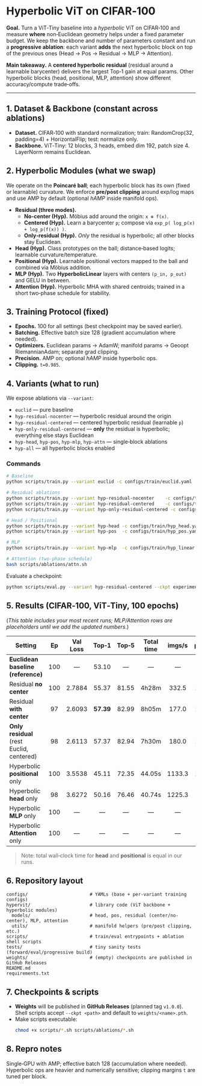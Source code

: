
# Hyperbolic ViT on CIFAR‑100

**Goal.** Turn a ViT‑Tiny baseline into a *hyperbolic* ViT on CIFAR‑100 and measure **where** non‑Euclidean geometry helps under a fixed parameter budget.  We keep the backbone and number of parameters constant and run a **progressive ablation**: each variant **adds** the next hyperbolic block on top of the previous ones (Head → Pos → Residual → MLP → Attention).  

**Main takeaway.** A **centered hyperbolic residual** (residual around a learnable barycenter) delivers the largest Top‑1 gain at equal params. Other hyperbolic blocks (head, positional, MLP, attention) show different accuracy/compute trade‑offs.

---

## 1. Dataset & Backbone (constant across ablations)
- **Dataset.** CIFAR‑100 with standard normalization; train: RandomCrop(32, padding=4) + HorizontalFlip; test: normalize only.
- **Backbone.** ViT‑Tiny: 12 blocks, 3 heads, embed dim 192, patch size 4. LayerNorm remains Euclidean.

## 2. Hyperbolic Modules (what we swap)
We operate on the **Poincaré ball**; each hyperbolic block has its own (fixed or learnable) curvature. We enforce **pre/post clipping** around exp/log maps and use AMP by default (optional *hAMP* inside manifold ops).

- **Residual (three modes).**
  - **No‑center (Hyp).** Mӧbius add around the origin: `x ⊕ f(x)`.
  - **Centered (Hyp).** Learn a barycenter `p`; compose via `exp_p( log_p(x) + log_p(f(x)) )`.
  - **Only‑residual (Hyp).** *Only* the residual is hyperbolic; all other blocks stay Euclidean.
- **Head (Hyp).** Class prototypes on the ball; distance‑based logits; learnable curvature/temperature.
- **Positional (Hyp).** Learnable positional vectors mapped to the ball and combined via Mӧbius addition.
- **MLP (Hyp).** Two **HyperbolicLinear** layers with centers `(p_in, p_out)` and GELU in between.
- **Attention (Hyp).** Hyperbolic MHA with shared centroids; trained in a short two‑phase schedule for stability.

## 3. Training Protocol (fixed)
- **Epochs.** 100 for all settings (best checkpoint may be saved earlier).
- **Batching.** Effective batch size 128 (gradient accumulation where needed).
- **Optimizers.** Euclidean params → AdamW; manifold params → Geoopt RiemannianAdam; separate grad clipping.
- **Precision.** AMP on; optional *hAMP* inside hyperbolic ops.
- **Clipping.** `t=0.985`.

## 4. Variants (what to run)
We expose ablations via `--variant`:

- `euclid` — pure baseline
- `hyp-residual-nocenter` — hyperbolic residual around the origin
- `hyp-residual-centered` — centered hyperbolic residual (learnable `p`)
- `hyp-only-residual-centered` — **only** the residual is hyperbolic; everything else stays Euclidean
- `hyp-head`, `hyp-pos`, `hyp-mlp`, `hyp-attn` — single‑block ablations
- `hyp-all` — all hyperbolic blocks enabled

### Commands
```bash
# Baseline
python scripts/train.py --variant euclid -c configs/train/euclid.yaml

# Residual ablations
python scripts/train.py --variant hyp-residual-nocenter    -c configs/train/hyp_residual_nocenter.yaml
python scripts/train.py --variant hyp-residual-centered    -c configs/train/hyp_residual_centered.yaml
python scripts/train.py --variant hyp-only-residual-centered -c configs/train/hyp_only_residual_centered.yaml

# Head / Positional
python scripts/train.py --variant hyp-head -c configs/train/hyp_head.yaml
python scripts/train.py --variant hyp-pos  -c configs/train/hyp_pos.yaml

# MLP
python scripts/train.py --variant hyp-mlp  -c configs/train/hyp_linear.yaml

# Attention (two-phase schedule)
bash scripts/ablations/attn.sh
```

Evaluate a checkpoint:
```bash
python scripts/eval.py --variant hyp-residual-centered --ckpt experiments/residual_centered/h_residual_centered.pth
```

## 5. Results (CIFAR‑100, ViT‑Tiny, **100 epochs**)
(*This table includes your most recent runs; MLP/Attention rows are placeholders until we add the updated numbers*.)

| Setting                                  | Ep | Val Loss | Top‑1 | Top‑5 | Total time | imgs/s | pball | hball |
|------------------------------------------|:--:|:--------:|:-----:|:-----:|:----------:|:------:|:-----:|:-----:|
| **Euclidean baseline (reference)**       |100 |    —     | 53.10 |   —   |     —      |   —    |   —   |   —   |
| Residual **no center**                   |100 | 2.7884   | 55.37 | 81.55 | 4h28m      | 332.5  | 1.79  | 0.99  |
| Residual **with center**                 | 97 | 2.6093   | **57.39** | 82.99 | 8h05m      | 177.0  | 1.91  | 0.99  |
| **Only residual** (rest Euclid, centered)| 98 | 2.6113   | 57.37 | 82.94 | 7h30m      | 180.0  | 1.91  | 0.99  |
| Hyperbolic **positional** only           |100 | 3.5538   | 45.11 | 72.35 | 44.05s     | 1133.3 | 1.72  | 1.47  |
| Hyperbolic **head** only                 | 98 | 3.6272   | 50.16 | 76.46 | 40.74s     | 1225.3 |   —   | 1.54  |
| Hyperbolic **MLP** only                  |100 |    —     |   —   |   —   |     —      |   —    |   —   |   —   |
| Hyperbolic **Attention** only            |100 |    —     |   —   |   —   |     —      |   —    |   —   |   —   |

> Note: total wall‑clock time for **head** and **positional** is equal in our runs.

## 6. Repository layout
```
configs/                       # YAMLs (base + per-variant training configs)
hypervit/                      # library code (ViT backbone + hyperbolic modules)
  models/                      # head, pos, residual (center/no-center), MLP, attention
  utils/                       # manifold helpers (pre/post clipping, etc.)
scripts/                       # train/eval entrypoints + ablation shell scripts
tests/                         # tiny sanity tests (forward/eval/progressive build)
weights/                       # (empty) checkpoints are published in GitHub Releases
README.md
requirements.txt
```

## 7. Checkpoints & scripts
- **Weights** will be published in **GitHub Releases** (planned tag `v1.0.0`). Shell scripts accept `--ckpt <path>` and default to `weights/<name>.pth`.
- Make scripts executable:
  ```bash
  chmod +x scripts/*.sh scripts/ablations/*.sh
  ```

## 8. Repro notes
Single‑GPU with AMP; effective batch 128 (accumulation where needed). Hyperbolic ops are heavier and numerically sensitive; clipping margins `t` are tuned per block.
